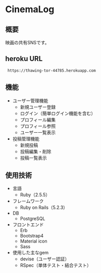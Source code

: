 # CinemaLog

## 概要
映画の共有SNSです。 

## heroku URL
` https://thawing-tor-44785.herokuapp.com`

## 機能
- ユーザー管理機能
  - 新規ユーザー登録
  - ログイン（簡単ログイン機能を含む）
  - プロフィール編集
  - プロフィール参照
  - ユーザー一覧表示
- 投稿管理機能
  - 新規投稿
  - 投稿編集・削除
  - 投稿一覧表示

## 使用技術
- 言語
  - Ruby（2.5.5）
- フレームワーク
  - Ruby on Rails（5.2.3）
- DB
  - PostgreSQL	
- フロントエンド
  - Erb
  - Bootstrap4
  - Material icon
  - Sass
- 使用した主なgem
  - devise（ユーザー認証）
  - RSpec（単体テスト・結合テスト）
